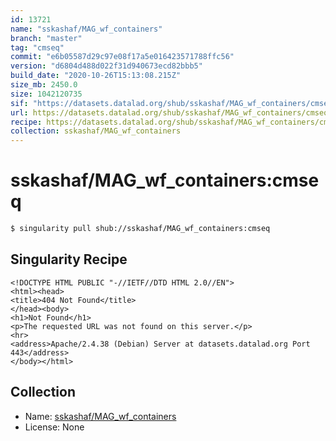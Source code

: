 ```yaml
---
id: 13721
name: "sskashaf/MAG_wf_containers"
branch: "master"
tag: "cmseq"
commit: "e6b05587d29c97e08f17a5e016423571788ffc56"
version: "d6804d488d022f31d940673ecd82bbb5"
build_date: "2020-10-26T15:13:08.215Z"
size_mb: 2450.0
size: 1042120735
sif: "https://datasets.datalad.org/shub/sskashaf/MAG_wf_containers/cmseq/2020-10-26-e6b05587-d6804d48/d6804d488d022f31d940673ecd82bbb5.sif"
url: https://datasets.datalad.org/shub/sskashaf/MAG_wf_containers/cmseq/2020-10-26-e6b05587-d6804d48/
recipe: https://datasets.datalad.org/shub/sskashaf/MAG_wf_containers/cmseq/2020-10-26-e6b05587-d6804d48/Singularity
collection: sskashaf/MAG_wf_containers
---
```


# sskashaf/MAG_wf_containers:cmseq

```bash
$ singularity pull shub://sskashaf/MAG_wf_containers:cmseq
```

## Singularity Recipe

```singularity
<!DOCTYPE HTML PUBLIC "-//IETF//DTD HTML 2.0//EN">
<html><head>
<title>404 Not Found</title>
</head><body>
<h1>Not Found</h1>
<p>The requested URL was not found on this server.</p>
<hr>
<address>Apache/2.4.38 (Debian) Server at datasets.datalad.org Port 443</address>
</body></html>
```

## Collection

 - Name: [sskashaf/MAG_wf_containers](https://github.com/sskashaf/MAG_wf_containers)
 - License: None

